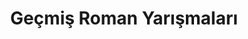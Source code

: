 ---
layout: old
headline: "Geçmiş Roman Yarışmaları"
title: "Geçmiş Roman Yarışmaları"
key: "roman yarışması"
description: "Geçmiş roman yarışması, Geçmiş roman yarışmaları, Geçmiş kitap ödülleri"
permalink: "gecmis-roman-yarismalari/"
---